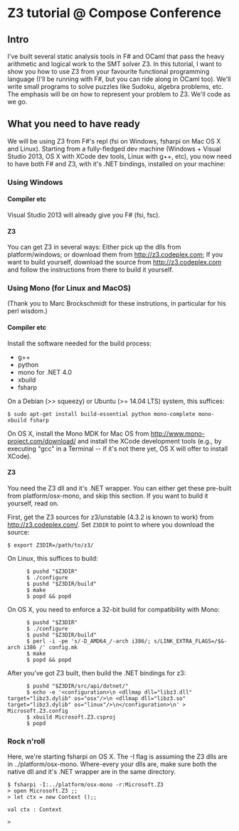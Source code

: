 
# Z3 tutorial @ Compose Conference 

## Intro 

I've built several static analysis tools in F# and OCaml that pass the heavy arithmetic and logical work to the SMT solver Z3. 
In this tutorial, I want to show you how to use Z3 from your favourite functional programming language (I'll be running
with F#, but you can ride along in OCaml too). We'll write small programs to solve puzzles like Sudoku, algebra problems, etc.
The emphasis will be on how to represent your problem to Z3. We'll code as we go.

## What you need to have ready

We will be using Z3 from F#'s repl (fsi on Windows, fsharpi on Mac OS X and Linux). 
Starting from a fully-fledged dev machine 
(Windows + Visual Studio 2013, OS X with XCode dev tools, Linux with g++, etc), 
you now need to have both F# and Z3, with it's .NET bindings, installed on your machine: 


### Using Windows

#### Compiler etc 

Visual Studio 2013 will already give you F# (fsi, fsc).

#### Z3 

You can get Z3 in several ways:
Either pick up the dlls from platform/windows; or download them from http://z3.codeplex.com;
If you want to build yourself, download the source from http://z3.codeplex.com and follow the instructions from there to build it yourself. 
	
	
### Using Mono (for Linux and MacOS)

(Thank you to Marc Brockschmidt for these instrutions, in particular for his perl wisdom.)  

#### Compiler etc 

Install the software needed for the build process:

  * g++
  * python
  * mono for .NET 4.0
  * xbuild
  * fsharp

On a Debian (>> squeezy) or Ubuntu (>= 14.04 LTS) system, this suffices:
```
$ sudo apt-get install build-essential python mono-complete mono-xbuild fsharp
```

On OS X, install the Mono MDK for Mac OS from
       http://www.mono-project.com/download/
and install the XCode development tools (e.g., by executing "gcc" in
a Terminal -- if it's not there yet, OS X will offer to install XCode).

#### Z3  

You need the Z3 dll and it's .NET wrapper. You can either get these pre-built from platform/osx-mono, and skip this section.
If you want to build it yourself, read on. 

First, get the Z3 sources for z3/unstable (4.3.2 is known to work) from http://z3.codeplex.com/. 
Set `Z3DIR` to point to where you download the source:

```
$ export Z3DIR=/path/to/z3/
```

On Linux, this suffices to build:

```
      $ pushd "$Z3DIR"
      $ ./configure
      $ pushd "$Z3DIR/build"
      $ make
      $ popd && popd
```

On OS X, you need to enforce a 32-bit build for compatibility with Mono:

```
      $ pushd "$Z3DIR"
      $ ./configure
      $ pushd "$Z3DIR/build"
      $ perl -i -pe 's/-D_AMD64_/-arch i386/; s/LINK_EXTRA_FLAGS=/$&-arch i386 /' config.mk
      $ make
      $ popd && popd
```

After you've got Z3 built, then build the .NET bindings for z3:

```
      $ pushd "$Z3DIR/src/api/dotnet/"
      $ echo -e '<configuration>\n <dllmap dll="libz3.dll" target="libz3.dylib" os="osx"/>\n <dllmap dll="libz3.so" target="libz3.dylib" os="linux"/>\n</configuration>\n' > Microsoft.Z3.config
      $ xbuild Microsoft.Z3.csproj
      $ popd
```


### Rock n'roll
 
Here, we're starting fsharpi on OS X. The -I flag is assuming the Z3 dlls are in ../platform/osx-mono. 
Where-every your dlls are, make sure both the native dll and it's .NET wrapper are in the same directory. 

```
$ fsharpi -I:../platform/osx-mono -r:Microsoft.Z3
> open Microsoft.Z3 ;;
> let ctx = new Context ();;

val ctx : Context

> 
```